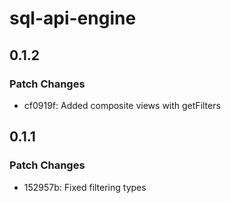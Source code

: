 # sql-api-engine

## 0.1.2

### Patch Changes

- cf0919f: Added composite views with getFilters

## 0.1.1

### Patch Changes

- 152957b: Fixed filtering types
